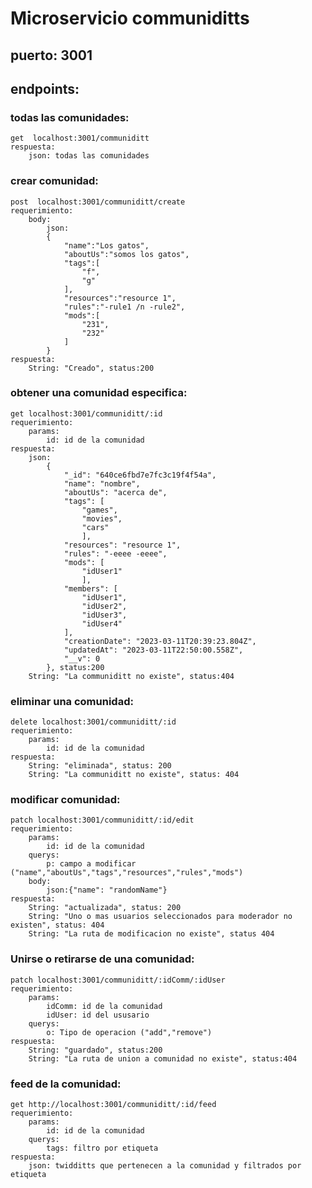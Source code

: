 # Microservicio communiditts
## puerto: 3001
## endpoints:
### todas las comunidades: 
    get  localhost:3001/communiditt
    respuesta:
        json: todas las comunidades
### crear comunidad: 
    post  localhost:3001/communiditt/create
    requerimiento:
        body: 
            json:
            {
                "name":"Los gatos",
                "aboutUs":"somos los gatos",
                "tags":[
                    "f",
                    "g"
                ],
                "resources":"resource 1",
                "rules":"-rule1 /n -rule2",
                "mods":[
                    "231",
                    "232"
                ]
            }
    respuesta:
        String: "Creado", status:200
### obtener una comunidad especifica:
    get localhost:3001/communiditt/:id
    requerimiento:
        params:
            id: id de la comunidad
    respuesta:
        json:
            {
                "_id": "640ce6fbd7e7fc3c19f4f54a",
                "name": "nombre",
                "aboutUs": "acerca de",
                "tags": [
                    "games",
                    "movies",
                    "cars"
                    ],
                "resources": "resource 1",
                "rules": "-eeee -eeee",
                "mods": [
                    "idUser1"
                    ],
                "members": [
                    "idUser1",
                    "idUser2",
                    "idUser3",
                    "idUser4"
                ],
                "creationDate": "2023-03-11T20:39:23.804Z",
                "updatedAt": "2023-03-11T22:50:00.558Z",
                "__v": 0
            }, status:200
        String: "La communiditt no existe", status:404
### eliminar una comunidad:
    delete localhost:3001/communiditt/:id
    requerimiento:
        params:
            id: id de la comunidad
    respuesta:
        String: "eliminada", status: 200
        String: "La communiditt no existe", status: 404
### modificar comunidad:
    patch localhost:3001/communiditt/:id/edit
    requerimiento:
        params:
            id: id de la comunidad
        querys:
            p: campo a modificar ("name","aboutUs","tags","resources","rules","mods")
        body:
            json:{"name": "randomName"}
    respuesta:
        String: "actualizada", status: 200
        String: "Uno o mas usuarios seleccionados para moderador no existen", status: 404
        String: "La ruta de modificacion no existe", status 404
### Unirse o retirarse de una comunidad:
    patch localhost:3001/communiditt/:idComm/:idUser
    requerimiento:
        params:
            idComm: id de la comunidad
            idUser: id del ususario
        querys:
            o: Tipo de operacion ("add","remove")
    respuesta:
        String: "guardado", status:200
        String: "La ruta de union a comunidad no existe", status:404
### feed de la comunidad:
    get http://localhost:3001/communiditt/:id/feed
    requerimiento:
        params:
            id: id de la comunidad
        querys:
            tags: filtro por etiqueta
    respuesta:
        json: twidditts que pertenecen a la comunidad y filtrados por etiqueta
